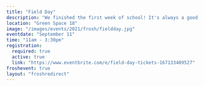 ```yaml
---
title: "Field Day"
description: "We finished the first week of school! It's always a good idea to detox your weekend with a nice active day, come to the field behind the ESS office and play some fun games!"
location: "Green Space 18"
image: "/images/events/2021/frosh/fieldday.jpg"
eventdate: "September 11"
time: "11am - 3:30pm"
registration:
  required: true
  active: true
  link: "https://www.eventbrite.com/e/field-day-tickets-167133409527"
froshevent: true
layout: "froshredirect"
---
```


